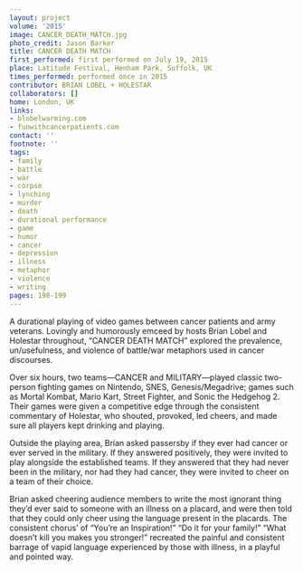```yaml
---
layout: project
volume: '2015'
image: CANCER_DEATH_MATCH.jpg
photo_credit: Jason Barker
title: CANCER DEATH MATCH
first_performed: first performed on July 19, 2015
place: Latitude Festival, Henham Park, Suffolk, UK
times_performed: performed once in 2015
contributor: BRIAN LOBEL + HOLESTAR
collaborators: []
home: London, UK
links:
- blobelwarming.com
- funwithcancerpatients.com
contact: ''
footnote: ''
tags:
- family
- battle
- war
- corpse
- lynching
- murder
- death
- durational performance
- game
- humor
- cancer
- depression
- illness
- metaphor
- violence
- writing
pages: 198-199
---
```


A durational playing of video games between cancer patients and army veterans. Lovingly and humorously emceed by hosts Brian Lobel and Holestar throughout, “CANCER DEATH MATCH” explored the prevalence, un/usefulness, and violence of battle/war metaphors used in cancer discourses.

Over six hours, two teams—CANCER and MILITARY—played classic two-person fighting games on Nintendo, SNES, Genesis/Megadrive; games such as Mortal Kombat, Mario Kart, Street Fighter, and Sonic the Hedgehog 2. Their games were given a competitive edge through the consistent commentary of Holestar, who shouted, provoked, led cheers, and made sure all players kept drinking and playing.

Outside the playing area, Brian asked passersby if they ever had cancer or ever served in the military. If they answered positively, they were invited to play alongside the established teams. If they answered that they had never been in the military, nor had they had cancer, they were invited to cheer on a team of their choice.

Brian asked cheering audience members to write the most ignorant thing they’d ever said to someone with an illness on a placard, and were then told that they could only cheer using the language present in the placards. The consistent chorus’ of “You’re an Inspiration!” “Do it for your family!” “What doesn’t kill you makes you stronger!” recreated the painful and consistent barrage of vapid language experienced by those with illness, in a playful and pointed way.
